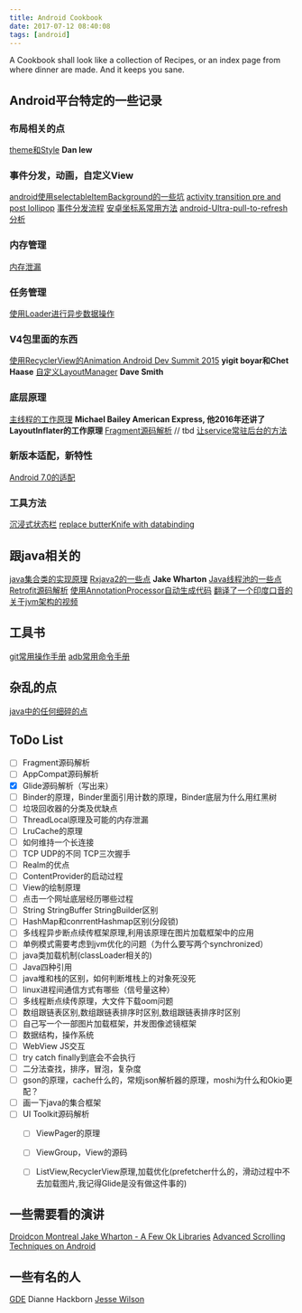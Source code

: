 ```yaml
---
title: Android Cookbook
date: 2017-07-12 08:40:08
tags: [android]
---
```


A Cookbook shall look like a collection of Recipes, or an index page from where dinner are made. And it keeps you sane.

<!--more-->

## Android平台特定的一些记录

### 布局相关的点
[theme和Style](http://haldir65.github.io/2016/10/10/theme-versus-style/)  **Dan lew**



### 事件分发，动画，自定义View
[android使用selectableItemBackground的一些坑](http://haldir65.github.io/2016/09/23/selectableItemBackground-foreground/)
[activity transition pre and post lollipop](http://haldir65.github.io/2016/09/27/activity-transition-pre-and-post-lollipop/)
[事件分发流程](http://haldir65.github.io/2016/10/06/touch-event-distribution/)
[安卓坐标系常用方法](http://haldir65.github.io/2016/10/13/2016-10-13-Android-coordinate-System/)
[android-Ultra-pull-to-refresh分析](http://haldir65.github.io/2016/10/24/2016-10-24-a-peek-on-pull-to-refresh/)


### 内存管理
[内存泄漏](http://haldir65.github.io/2016/09/18/android-inner-class-leak/)


### 任务管理
[使用Loader进行异步数据操作](http://haldir65.github.io/2016/10/15/2016-10-15-using-loader-in-android-app/)

### V4包里面的东西
[使用RecyclerView的Animation Android Dev Summit 2015](http://haldir65.github.io/2016/10/20/2016-10-20-RecyclerViewAnimationStuff/)   **yigit boyar和Chet Haase**
[自定义LayoutManager](http://haldir65.github.io/2016/10/20/2016-10-20-write-your-own-layoutmanager/)  **Dave Smith**


### 底层原理
[主线程的工作原理](http://haldir65.github.io/2016/10/12/2016-10-12-How-the-mainThread-work/) **Michael Bailey American Express, 他2016年还讲了LayoutInflater的工作原理**
[Fragment源码解析](http://haldir65.github.io/2017/07/12/2017-07-12-fragment-decoded/)   // tbd
[让service常驻后台的方法](http://haldir65.github.io/2016/10/20/2016-10-20-android-dirty-code/)

### 新版本适配，新特性
[Android 7.0的适配](http://haldir65.github.io/2016/10/08/android-7-0-new-features/)

### 工具方法
[沉浸式状态栏](http://haldir65.github.io/2016/10/14/2016-10-14-Android-translucent-status-bar/)
[replace butterKnife with databinding](http://haldir65.github.io/2016/09/22/replace-butterKnife-with-databinding/)




## 跟java相关的
[java集合类的实现原理](http://haldir65.github.io/2017/06/25/2017-06-12-Collections-Refuled-by-Stuart-Marks/)
[Rxjava2的一些点](http://haldir65.github.io/2017/04/23/2017-04-23-rxjava2-for-android/) **Jake Wharton**
[Java线程池的一些点](http://haldir65.github.io/2017/04/30/2017-04-30-concurrency-and-beyond/)
[Retrofit源码解析](http://haldir65.github.io/2017/07/01/2017-07-01-it-began-with-a-few-bits/)
[使用AnnotationProcessor自动生成代码](http://haldir65.github.io/2016/12/31/2016-12-31-Eliminating-BoilPlate-AnnotationProcessor/)
[翻译了一个印度口音的关于jvm架构的视频](http://haldir65.github.io/2017/05/24/2017-05-24-jvm-architecture/)



## 工具书
[git常用操作手册](http://haldir65.github.io/2016/09/27/git-manual/)
[adb常用命令手册](http://haldir65.github.io/2016/12/10/2016-12-10-adb-command/)

## 杂乱的点
[java中的任何细碎的点](http://haldir65.github.io/2017/06/17/2017-06-17-tiny-details-in-java/)


## ToDo List
- [ ] Fragment源码解析
- [ ] AppCompat源码解析
- [X] Glide源码解析（写出来）
- [ ] Binder的原理，Binder里面引用计数的原理，Binder底层为什么用红黑树
- [ ] 垃圾回收器的分类及优缺点
- [ ] ThreadLocal原理及可能的内存泄漏
- [ ] LruCache的原理
- [ ] 如何维持一个长连接
- [ ] TCP UDP的不同 TCP三次握手
- [ ] Realm的优点
- [ ] ContentProvider的启动过程
- [ ] View的绘制原理
- [ ] 点击一个网址底层经历哪些过程
- [ ] String StringBuffer StringBuilder区别
- [ ] HashMap和conrrentHashmap区别(分段锁)
- [ ] 多线程异步断点续传框架原理,利用该原理在图片加载框架中的应用
- [ ] 单例模式需要考虑到jvm优化的问题（为什么要写两个synchronized）
- [ ] java类加载机制(classLoader相关的)
- [ ] Java四种引用
- [ ] java堆和栈的区别，如何判断堆栈上的对象死没死
- [ ] linux进程间通信方式有哪些（信号量这种）
- [ ] 多线程断点续传原理，大文件下载oom问题
- [ ] 数组跟链表区别,数组跟链表排序时区别,数组跟链表排序时区别
- [ ] 自己写一个一部图片加载框架，并发图像滤镜框架
- [ ] 数据结构，操作系统
- [ ] WebView JS交互
- [ ] try catch finally到底会不会执行
- [ ] 二分法查找，排序，冒泡，复杂度
- [ ] gson的原理，cache什么的，常规json解析器的原理，moshi为什么和Okio更配？
- [ ] 画一下java的集合框架
- [ ] UI Toolkit源码解析
    - [ ] ViewPager的原理
    - [ ] ViewGroup，View的源码
    - [ ] ListView,RecyclerView原理,加载优化(prefetcher什么的，滑动过程中不去加载图片,我记得Glide是没有做这件事的)



## 一些需要看的演讲
[Droidcon Montreal Jake Wharton - A Few Ok Libraries](https://www.youtube.com/watch?v=WvyScM_S88c)
[Advanced Scrolling Techniques on Android](https://www.youtube.com/watch?v=N3J4ZFiR_3Q)

## 一些有名的人
[GDE](https://developers.google.com/experts/all/technology/android) 
Dianne Hackborn
[Jesse Wilson](https://github.com/swankjesse)





